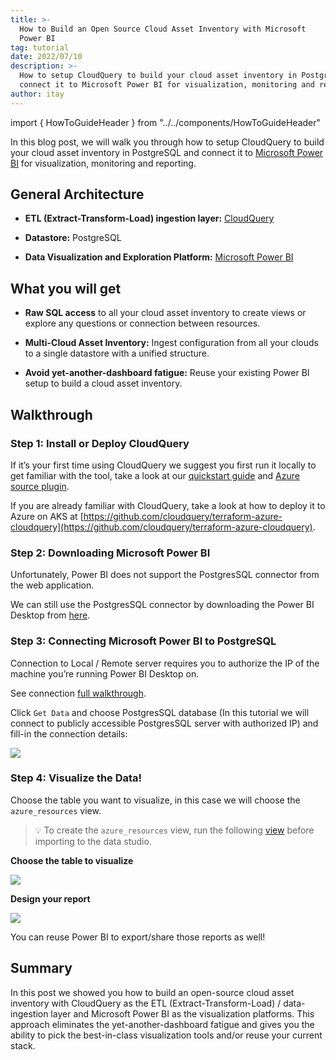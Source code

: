 ```yaml
---
title: >-
  How to Build an Open Source Cloud Asset Inventory with Microsoft
  Power BI
tag: tutorial
date: 2022/07/10
description: >-
  How to setup CloudQuery to build your cloud asset inventory in PostgreSQL and
  connect it to Microsoft Power BI for visualization, monitoring and reporting.
author: itay
---
```


import { HowToGuideHeader } from "../../components/HowToGuideHeader"

<HowToGuideHeader/>

In this blog post, we will walk you through how to setup CloudQuery to build your cloud asset inventory in PostgreSQL and connect it to [Microsoft Power BI](https://powerbi.microsoft.com/) for visualization, monitoring and reporting.

## General Architecture

- **ETL (Extract-Transform-Load) ingestion layer:** [CloudQuery](https://github.com/cloudquery/cloudquery)

- **Datastore:** PostgreSQL

- **Data Visualization and Exploration Platform:** [Microsoft Power BI](https://powerbi.microsoft.com/)

## What you will get

- **Raw SQL access** to all your cloud asset inventory to create views or explore any questions or connection between resources.

- **Multi-Cloud Asset Inventory:** Ingest configuration from all your clouds to a single datastore with a unified structure.

- **Avoid yet-another-dashboard fatigue:** Reuse your existing Power BI setup to build a cloud asset inventory.

## Walkthrough

### Step 1: **Install or Deploy CloudQuery**

If it’s your first time using CloudQuery we suggest you first run it locally to get familiar with the tool, take a look at our [quickstart guide](/docs/quickstart) and [Azure source plugin](/docs/plugins/sources/azure/overview).

If you are already familiar with CloudQuery, take a look at how to deploy it to Azure on AKS at [https://github.com/cloudquery/terraform-azure-cloudquery](https://github.com/cloudquery/terraform-azure-cloudquery).

### Step 2: Downloading Microsoft Power BI

Unfortunately, Power BI does not support the PostgresSQL connector from the web application.

We can still use the PostgresSQL connector by downloading the Power BI Desktop from [here](https://www.microsoft.com/en-us/download/details.aspx?id=58494).

### Step 3: Connecting Microsoft Power BI to PostgreSQL

Connection to Local / Remote server requires you to authorize the IP of the machine you’re running Power BI Desktop on.

See connection [full walkthrough](https://docs.microsoft.com/en-us/power-query/connectors/postgresql).

Click `Get Data` and choose PostgresSQL database (In this tutorial we will connect to publicly accessible PostgresSQL server with authorized IP) and fill-in the connection details:

![](/images/blog/cloud-asset-inventory-cloudquery-microsoft-power-bi/image0.png)

### Step 4: Visualize the Data!

Choose the table you want to visualize, in this case we will choose the `azure_resources` view.

> 💡 To create the `azure_resources` view, run the following [view](https://github.com/cloudquery/cq-provider-azure/blob/main/views/resource.sql) before importing to the data studio.

**Choose the table to visualize**

![](/images/blog/cloud-asset-inventory-cloudquery-microsoft-power-bi/image1.png)

**Design your report**

![](/images/blog/cloud-asset-inventory-cloudquery-microsoft-power-bi/image2.png)

You can reuse Power BI to export/share those reports as well!

## Summary

In this post we showed you how to build an open-source cloud asset inventory with CloudQuery as the ETL (Extract-Transform-Load) / data-ingestion layer and Microsoft Power BI as the visualization platforms. This approach eliminates the yet-another-dashboard fatigue and gives you the ability to pick the best-in-class visualization tools and/or reuse your current stack.
